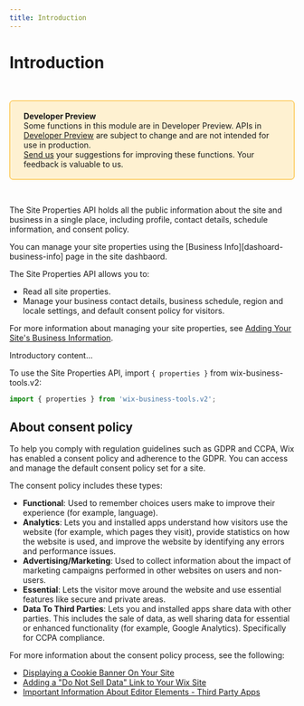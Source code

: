 ```yaml
---
title: Introduction
---
```


# Introduction

&nbsp;

<div style="background-color: #FEF1D1; padding: 18px 24px; border-radius: 6px; border: 1px solid #FDB10C; box-sizing: border-box; display: inline-block">
    <b>Developer Preview</b>
    <br/>
    <span>Some functions in this module are in Developer Preview. APIs in <a href="https://www.wix.com/velo/reference/api-overview/developer-preview"> Developer Preview</a> are subject to change and are not intended for use in production.<br/><a href="mailto:velo-preview-feedback@wix.com">Send us</a> your suggestions for improving these functions. Your feedback is valuable to us.</span>
</div>

&nbsp;

The Site Properties API
holds all the public information about the site and business in a single place,
including profile, contact details, schedule information, and consent policy.

You can manage your site properties
using the [Business Info][dashoard-business-info] page in the site dashbaord.

The Site Properties API allows you to:

- Read all site properties.
- Manage your business contact details, business schedule,
  region and locale settings, and default consent policy for visitors.

For more information about managing your site properties,
see [Adding Your Site's Business Information][kb-adding-business-info].

Introductory content...

To use the Site Properties API,
import `{ properties }` from wix-business-tools.v2:

```js
import { properties } from 'wix-business-tools.v2';
```

## About consent policy

To help you comply with regulation guidelines such as GDPR and CCPA,
Wix has enabled a consent policy and adherence to the GDPR.
You can access and manage the default consent policy set for a site.

The consent policy includes these types:

- **Functional**:
  Used to remember choices users make to improve their experience
  (for example, language).
- **Analytics**:
  Lets you and installed apps understand how visitors use the website
  (for example, which pages they visit),
  provide statistics on how the website is used,
  and improve the website by identifying any errors and performance issues.
- **Advertising/Marketing**:
  Used to collect information about the impact of marketing campaigns
  performed in other websites on users and non-users.
- **Essential**:
  Lets the visitor move around the website
  and use essential features like secure and private areas.
- **Data To Third Parties**:
  Lets you and installed apps share data with other parties.
  This includes the sale of data,
  as well sharing data for essential or enhanced functionality
  (for example, Google Analytics).
  Specifically for CCPA compliance.

For more information about the consent policy process, see the following:

- [Displaying a Cookie Banner On Your Site](https://support.wix.com/en/article/displaying-a-cookie-banner-on-your-site)
- [Adding a "Do Not Sell Data" Link to Your Wix Site](https://support.wix.com/en/article/adding-a-do-not-sell-data-link-to-your-wix-site)
- [Important Information About Editor Elements - Third Party Apps](https://support.wix.com/en/article/important-information-about-editor-elements-third-party-apps-custom-code-and-the-cookie-banner#third-party-apps)

[dashboard-business-info]: https://www.wix.com/my-account/site-selector/?buttonText=Select%20Site&title=Select%20a%20Site&autoSelectOnSingleSite=true&actionUrl=https:%2F%2Fwww.wix.com%2Fdashboard%2F%7B%7BmetaSiteId%7D%7D%2Fsettings/business-info
[kb-adding-business-info]: https://support.wix.com/en/article/adding-your-sites-business-information